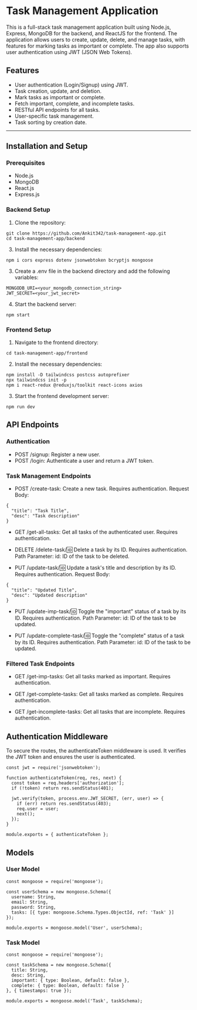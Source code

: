 # Task Management Application

This is a full-stack task management application built using Node.js, Express, MongoDB for the backend, and ReactJS for the frontend. The application allows users to create, update, delete, and manage tasks, with features for marking tasks as important or complete. The app also supports user authentication using JWT (JSON Web Tokens).

## Features

- User authentication (Login/Signup) using JWT.
- Task creation, update, and deletion.
- Mark tasks as important or complete.
- Fetch important, complete, and incomplete tasks.
- RESTful API endpoints for all tasks.
- User-specific task management.
- Task sorting by creation date.

---

## Installation and Setup

### Prerequisites
- Node.js
- MongoDB
- React.js
- Express.js

### Backend Setup

1. Clone the repository:
```
git clone https://github.com/Ankit342/task-management-app.git
cd task-management-app/backend
```
3. Install the necessary dependencies:
```
npm i cors express dotenv jsonwebtoken bcryptjs mongoose
```
3. Create a .env file in the backend directory and add the following variables:
```
MONGODB_URI=<your_mongodb_connection_string>
JWT_SECRET=<your_jwt_secret>
```
4. Start the backend server:
```
npm start
```

### Frontend Setup
1. Navigate to the frontend directory:
```
cd task-management-app/frontend
```
2. Install the necessary dependencies:
```
npm install -D tailwindcss postcss autoprefixer
npx tailwindcss init -p
npm i react-redux @reduxjs/toolkit react-icons axios
```
3. Start the frontend development server:
```
npm run dev
```

## API Endpoints
### Authentication
- POST /signup: Register a new user.
- POST /login: Authenticate a user and return a JWT token.
### Task Management Endpoints
- POST /create-task:
    Create a new task.
    Requires authentication.
    Request Body:

```
{
  "title": "Task Title",
  "desc": "Task description"
}
```
- GET /get-all-tasks:
    Get all tasks of the authenticated user.
    Requires authentication.

- DELETE /delete-task/:id:
    Delete a task by its ID.
    Requires authentication.
    Path Parameter:
    id: ID of the task to be deleted.

- PUT /update-task/:id:
    Update a task's title and description by its ID.
    Requires authentication.
    Request Body:

```
{
  "title": "Updated Title",
  "desc": "Updated description"
}
```
- PUT /update-imp-task/:id:
    Toggle the "important" status of a task by its ID.
    Requires authentication.
    Path Parameter:
    id: ID of the task to be updated.

- PUT /update-complete-task/:id:
    Toggle the "complete" status of a task by its ID.
    Requires authentication.
    Path Parameter:
    id: ID of the task to be updated.

### Filtered Task Endpoints
- GET /get-imp-tasks:
    Get all tasks marked as important.
    Requires authentication.

- GET /get-complete-tasks:
    Get all tasks marked as complete.
    Requires authentication.

- GET /get-incomplete-tasks:
    Get all tasks that are incomplete.
    Requires authentication.

## Authentication Middleware
To secure the routes, the authenticateToken middleware is used. It verifies the JWT token and ensures the user is authenticated.

```
const jwt = require('jsonwebtoken');

function authenticateToken(req, res, next) {
  const token = req.headers['authorization'];
  if (!token) return res.sendStatus(401);

  jwt.verify(token, process.env.JWT_SECRET, (err, user) => {
    if (err) return res.sendStatus(403);
    req.user = user;
    next();
  });
}

module.exports = { authenticateToken };
```
## Models
### User Model
```
const mongoose = require('mongoose');

const userSchema = new mongoose.Schema({
  username: String,
  email: String,
  password: String,
  tasks: [{ type: mongoose.Schema.Types.ObjectId, ref: 'Task' }]
});

module.exports = mongoose.model('User', userSchema);
```
### Task Model
```
const mongoose = require('mongoose');

const taskSchema = new mongoose.Schema({
  title: String,
  desc: String,
  important: { type: Boolean, default: false },
  complete: { type: Boolean, default: false }
}, { timestamps: true });

module.exports = mongoose.model('Task', taskSchema);
```
